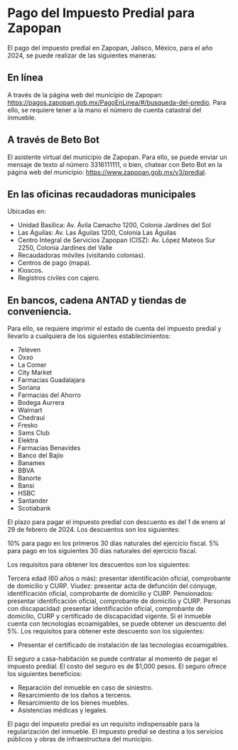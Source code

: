 # Pago del Impuesto Predial para Zapopan

El pago del impuesto predial en Zapopan, Jalisco, México, para el año 2024, se puede realizar de las siguientes maneras:

## En línea

A través de la página web del municipio de Zapopan: https://pagos.zapopan.gob.mx/PagoEnLinea/#/busqueda-del-predio. 
Para ello, se requiere tener a la mano el número de cuenta catastral del inmueble.

## A través de Beto Bot

El asistente virtual del municipio de Zapopan. 
Para ello, se puede enviar un mensaje de texto al número 3316111111, o bien, chatear con Beto Bot en la página web del municipio: https://www.zapopan.gob.mx/v3/predial.

## En las oficinas recaudadoras municipales

Ubicadas en:
- Unidad Basílica: Av. Ávila Camacho 1200, Colonia Jardines del Sol
- Las Águilas: Av. Las Águilas 1200, Colonia Las Águilas
- Centro Integral de Servicios Zapopan (CISZ): Av. López Mateos Sur 2250, Colonia Jardines del Valle
- Recaudadoras móviles (visitando colonias).
- Centros de pago (mapa).
- Kioscos.
- Registros civiles con cajero.

## En bancos, cadena ANTAD y tiendas de conveniencia. 

Para ello, se requiere imprimir el estado de cuenta del impuesto predial y llevarlo a cualquiera de los siguientes establecimientos:
* 7eleven
* Oxxo
* La Comer
* City Market
* Farmacias Guadalajara
* Soriana
* Farmacias del Ahorro
* Bodega Aurrera
* Walmart
* Chedraui
* Fresko
* Sams Club
* Elektra
* Farmacias Benavides
* Banco del Bajío
* Banamex
* BBVA
* Banorte
* Bansí
* HSBC
* Santander
* Scotiabank

El plazo para pagar el impuesto predial con descuento es del 1 de enero al 29 de febrero de 2024. Los descuentos son los siguientes:

10% para pago en los primeros 30 días naturales del ejercicio fiscal.
5% para pago en los siguientes 30 días naturales del ejercicio fiscal.

Los requisitos para obtener los descuentos son los siguientes:

Tercera edad (60 años o más): presentar identificación oficial, comprobante de domicilio y CURP.
Viudez: presentar acta de defunción del cónyuge, identificación oficial, comprobante de domicilio y CURP.
Pensionados: presentar identificación oficial, comprobante de domicilio y CURP.
Personas con discapacidad: presentar identificación oficial, comprobante de domicilio, CURP y certificado de discapacidad vigente.
Si el inmueble cuenta con tecnologías ecoamigables, se puede obtener un descuento del 5%. Los requisitos para obtener este descuento son los siguientes:

- Presentar el certificado de instalación de las tecnologías ecoamigables.

El seguro a casa-habitación se puede contratar al momento de pagar el impuesto predial. El costo del seguro es de $1,000 pesos. El seguro ofrece los siguientes beneficios:

- Reparación del inmueble en caso de siniestro.
- Resarcimiento de los daños a terceros.
- Resarcimiento de los bienes muebles.
- Asistencias médicas y legales.


El pago del impuesto predial es un requisito indispensable para la regularización del inmueble. El impuesto predial se destina a los servicios públicos y obras de infraestructura del municipio.